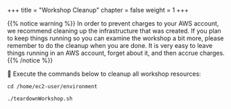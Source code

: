 +++
title = "Workshop Cleanup"
chapter = false
weight = 1
+++

{{% notice warning %}}
In order to prevent charges to your AWS account, we recommend cleaning up the infrastructure that was created. If you plan to keep things running so you can examine the workshop a bit more, please remember to do the cleanup when you are done. It is very easy to leave things running in an AWS account, forget about it, and then accrue charges.
{{% /notice %}}


:small_blue_diamond: Execute the commands below to cleanup all workshop resources:

```
cd /home/ec2-user/environment

./teardownWorkshop.sh 
```


